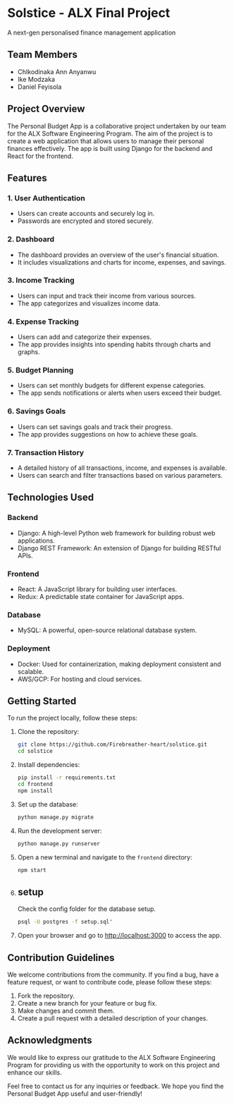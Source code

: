 # Solstice - ALX Final Project
A next-gen personalised finance management application 


## Team Members
- ChIkodinaka Ann Anyanwu
- Ike Modzaka
- Daniel Feyisola

## Project Overview

The Personal Budget App is a collaborative project undertaken by our team for the ALX Software Engineering Program. The aim of the project is to create a web application that allows users to manage their personal finances effectively. The app is built using Django for the backend and React for the frontend.

## Features

### 1. User Authentication
- Users can create accounts and securely log in.
- Passwords are encrypted and stored securely.

### 2. Dashboard
- The dashboard provides an overview of the user's financial situation.
- It includes visualizations and charts for income, expenses, and savings.

### 3. Income Tracking
- Users can input and track their income from various sources.
- The app categorizes and visualizes income data.

### 4. Expense Tracking
- Users can add and categorize their expenses.
- The app provides insights into spending habits through charts and graphs.

### 5. Budget Planning
- Users can set monthly budgets for different expense categories.
- The app sends notifications or alerts when users exceed their budget.

### 6. Savings Goals
- Users can set savings goals and track their progress.
- The app provides suggestions on how to achieve these goals.

### 7. Transaction History
- A detailed history of all transactions, income, and expenses is available.
- Users can search and filter transactions based on various parameters.

## Technologies Used

### Backend
- Django: A high-level Python web framework for building robust web applications.
- Django REST Framework: An extension of Django for building RESTful APIs.

### Frontend
- React: A JavaScript library for building user interfaces.
- Redux: A predictable state container for JavaScript apps.

### Database
- MySQL: A powerful, open-source relational database system.

### Deployment
- Docker: Used for containerization, making deployment consistent and scalable.
- AWS/GCP: For hosting and cloud services.

## Getting Started

To run the project locally, follow these steps:

1. Clone the repository:
   ```bash
   git clone https://github.com/Firebreather-heart/solstice.git
   cd solstice
   ```

2. Install dependencies:
   ```bash
   pip install -r requirements.txt
   cd frontend
   npm install
   ```

3. Set up the database:
   ```bash
   python manage.py migrate
   ```

4. Run the development server:
   ```bash
   python manage.py runserver
   ```

5. Open a new terminal and navigate to the `frontend` directory:
   ```bash
   npm start
   ```

6.  ## setup
    Check the config folder for the database setup.
    ```bash 
    psql -U postgres -f setup.sql"
    ```
7. Open your browser and go to [http://localhost:3000](http://localhost:3000) to access the app.

## Contribution Guidelines

We welcome contributions from the community. If you find a bug, have a feature request, or want to contribute code, please follow these steps:

1. Fork the repository.
2. Create a new branch for your feature or bug fix.
3. Make changes and commit them.
4. Create a pull request with a detailed description of your changes.

## Acknowledgments

We would like to express our gratitude to the ALX Software Engineering Program for providing us with the opportunity to work on this project and enhance our skills.

Feel free to contact us for any inquiries or feedback. We hope you find the Personal Budget App useful and user-friendly!
